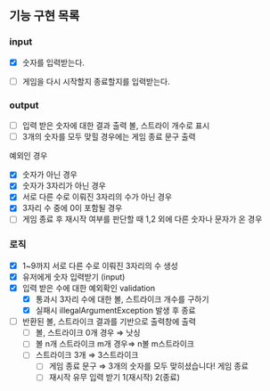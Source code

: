 ## 기능 구현 목록


### input
- [x]  숫자를 입력받는다.
- [ ] 게임을 다시 시작할지 종료할지를 입력받는다.


### output
- [ ] 입력 받은 숫자에 대한 결과 출력 볼, 스트라이 개수로 표시
- [ ] 3개의 숫자를 모두 맞힐 경우에는 게임 종료 문구 출력

예외인 경우

- [x]  숫자가 아닌 경우
- [x]  숫자가 3자리가 아닌 경우
- [x]  서로 다른 수로 이뤄진 3자리의 수가 아닌 경우
- [x]  3자리 수 중에 0이 포함될 경우
- [ ]  게임 종료 후 재시작 여부를 판단할 때 1,2 외에 다른 숫자나 문자가 온 경우

### 로직
- [x]  1~9까지 서로 다른 수로 이뤄진 3자리의 수 생성
- [x]  유저에게 숫자 입력받기 (input)
- [x]  입력 받은 수에 대한 예외확인 validation
    - [x]  통과시 3자리 수에 대한 볼, 스트라이크 개수를 구하기
    - [x]  실패시 illegalArgumentException 발생 후 종료
- [ ]  반환된 볼, 스트라이크 결과를 기반으로  출력창에 출력
    - [ ]  볼, 스트라이크 0개 경우 ⇒ 낫싱
    - [ ]  볼 n개 스트라이크 m개 경우⇒ n볼 m스트라이크
    - [ ]  스트라이크 3개 ⇒ 3스트라이크
        - [ ]  게임 종료 문구 ⇒ 3개의 숫자를 모두 맞히셨습니다! 게임 종료
        - [ ]  재시작 유무 입력 받기 1(재시작) 2(종료)